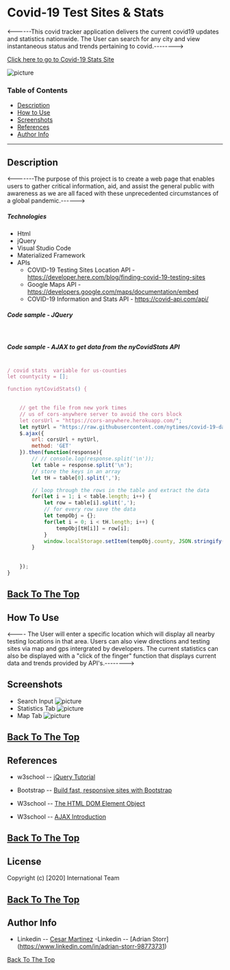 # Covid-19 Test Sites & Stats

<------This covid tracker application delivers the current covid19 updates and statistics nationwide. The User can search for any city and view instantaneous status and trends pertaining to covid.-------->

[Click here to go to Covid-19 Stats Site](https://chernanma.github.io/Project_1/)

![picture](./Assets/images/main.jpg)

### Table of Contents
- [Description](#description)
- [How to Use](#how-to-use)
- [Screenshots](#screenshots)
- [References](#references)
- [Author Info](#author-info)
---
## Description
 
<-------The purpose of this project is to create a web page that enables users to gather critical information, aid, and assist the general public with awareness as we are all faced with these unprecedented circumstances of a global pandemic.------>

##### Technologies

- Html
- jQuery
- Visual Studio Code
- Materialized Framework
- APIs
    - COVID-19 Testing Sites Location API - https://developer.here.com/blog/finding-covid-19-testing-sites
    - Google Maps API - https://developers.google.com/maps/documentation/embed
    - COVID-19 Information and Stats API - https://covid-api.com/api/

##### Code sample - JQuery
#
```js

```
##### Code sample - AJAX to get data from the nyCovidStats API
#
```js
/ covid stats  variable for us-counties
let countycity = [];

function nytCovidStats() {  
    

    // get the file from new york times
    // us of cors-anywhere server to avoid the cors block
    let corsUrl = "https://cors-anywhere.herokuapp.com/";
    let nytUrl = "https://raw.githubusercontent.com/nytimes/covid-19-data/master/live/us-counties.csv";
    $.ajax({
        url: corsUrl + nytUrl,
        method: 'GET'
    }).then(function(response){
        // // console.log(response.split('\n'));
        let table = response.split('\n');
        // store the keys in an array
        let tH = table[0].split(',');

        // loop through the rows in the table and extract the data
        for(let i = 1; i < table.length; i++) {
            let row = table[i].split(',');
            // for every row save the data
            let tempObj = {};
            for(let i = 0; i < tH.length; i++) {
                tempObj[tH[i]] = row[i];
            }
            window.localStorage.setItem(tempObj.county, JSON.stringify(tempObj));
        }
        
        
    });
}
```
[Back To The Top](#Covid-19-Test-Sites-&-stats)
---
## How To Use

<---- The User will enter a specific location which will display all nearby testing locations in that area. Users can also view directions and testing sites via map and gps intergrated by developers. The current statistics can also be displayed with a "click of the finger" function that displays current data and trends provided by API's.--------> 

## Screenshots

- Search Input
![picture](assets/images/searchCard.png)
- Statistics Tab 
![picture](assets/images/currentWeather.png)
- Map Tab
![picture](assets/images/forecast.png)

[Back To The Top](#Covid-19-Test-Sites-&-stats)
---
## References
- w3school -- [jQuery Tutorial](https://www.w3schools.com/jquery/)
- Bootstrap -- [Build fast, responsive sites with Bootstrap](https://getbootstrap.com/)
- W3school -- [The HTML DOM Element Object](https://www.w3schools.com/jsref/dom_obj_all.asp)

- W3school -- [AJAX Introduction](https://www.w3schools.com/js/js_ajax_intro.asp)


[Back To The Top](#Covid-19-Test-Sites-&-stats)
---
## License
Copyright (c) [2020] International Team

[Back To The Top](#Covid-19-Test-Sites-&-stats)
---
## Author Info
- Linkedin -- [Cesar Martinez](https://www.linkedin.com/in/cesar-martinez-3986b3120/)
-Linkedin -- [Adrian Storr] (https://www.linkedin.com/in/adrian-storr-98773731)

[Back To The Top](#Covid-19-Test-Sites-&-stats)
